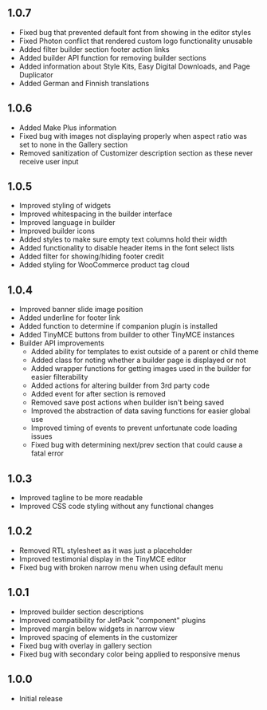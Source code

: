 ## 1.0.7

* Fixed bug that prevented default font from showing in the editor styles
* Fixed Photon conflict that rendered custom logo functionality unusable
* Added filter builder section footer action links
* Added builder API function for removing builder sections
* Added information about Style Kits, Easy Digital Downloads, and Page Duplicator
* Added German and Finnish translations

## 1.0.6

* Added Make Plus information
* Fixed bug with images not displaying properly when aspect ratio was set to none in the Gallery section
* Removed sanitization of Customizer description section as these never receive user input

## 1.0.5

* Improved styling of widgets
* Improved whitespacing in the builder interface
* Improved language in builder
* Improved builder icons
* Added styles to make sure empty text columns hold their width
* Added functionality to disable header items in the font select lists
* Added filter for showing/hiding footer credit
* Added styling for WooCommerce product tag cloud

## 1.0.4

* Improved banner slide image position
* Added underline for footer link
* Added function to determine if companion plugin is installed
* Added TinyMCE buttons from builder to other TinyMCE instances
* Builder API improvements
  * Added ability for templates to exist outside of a parent or child theme
  * Added class for noting whether a builder page is displayed or not
  * Added wrapper functions for getting images used in the builder for easier filterability
  * Added actions for altering builder from 3rd party code
  * Added event for after section is removed
  * Removed save post actions when builder isn't being saved
  * Improved the abstraction of data saving functions for easier global use
  * Improved timing of events to prevent unfortunate code loading issues
  * Fixed bug with determining next/prev section that could cause a fatal error

## 1.0.3

* Improved tagline to be more readable
* Improved CSS code styling without any functional changes

## 1.0.2

* Removed RTL stylesheet as it was just a placeholder
* Improved testimonial display in the TinyMCE editor
* Fixed bug with broken narrow menu when using default menu

## 1.0.1

* Improved builder section descriptions
* Improved compatibility for JetPack "component" plugins
* Improved margin below widgets in narrow view
* Improved spacing of elements in the customizer
* Fixed bug with overlay in gallery section
* Fixed bug with secondary color being applied to responsive menus

## 1.0.0

* Initial release